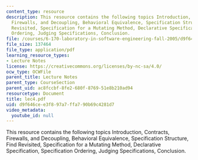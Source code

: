 ```yaml
---
content_type: resource
description: This resource contains the following topics Introduction, Contracts,
  Firewalls, and Decoupling, Behavioral Equivalence, Specification Structure, Find
  Revisited, Specification for a Mutating Method, Declarative Specification, Specification
  Ordering, Judging Specifications, Conclusion.
file: /courses/6-170-laboratory-in-software-engineering-fall-2005/d9f646cee3f897a7ffa790b69c4281d7_lec4.pdf
file_size: 137464
file_type: application/pdf
learning_resource_types:
- Lecture Notes
license: https://creativecommons.org/licenses/by-nc-sa/4.0/
ocw_type: OCWFile
parent_title: Lecture Notes
parent_type: CourseSection
parent_uid: ac8fccbf-8fe2-680f-8769-51e8b210ad94
resourcetype: Document
title: lec4.pdf
uid: d9f646ce-e3f8-97a7-ffa7-90b69c4281d7
video_metadata:
  youtube_id: null
---
```

This resource contains the following topics Introduction, Contracts, Firewalls, and Decoupling, Behavioral Equivalence, Specification Structure, Find Revisited, Specification for a Mutating Method, Declarative Specification, Specification Ordering, Judging Specifications, Conclusion.